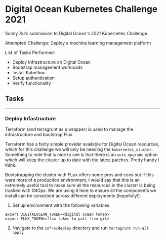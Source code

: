 # Digital Ocean Kubernetes Challenge 2021

Sunny Xu's submission to Digital Ocean's 2021 Kubernetes Challenge.

Attempted Challenge: Deploy a machine learning managemetn platform

List of Tasks Performed:

- Deploy Infrastructure on Digital Ocean
- Bootstrap management workloads
- Install Kubeflow
- Setup authentication
- Verify functionality

## Tasks
---

### Deploy Infastructure

Terraform (and terragrunt as a wrapper) is used to manage the infrastructure and bootstrap Flux.

Terraform has a fairly simple provider available for Digital Ocean resources, which for this challenge we will only be needing the `kubernetes_cluster`. Something to note that is nice to see is that there is an `auto_upgrade` option which will keep the cluster up to date with the latest patches. Pretty handy I think.

Bootstrapping the cluster with FLux offers some pros and cons but if this were more of a production environment, I would say that this is an extremely useful tool to make sure all the resources in the cluster is being tracked with GitOps. We are using it here to ensure all the components we install can be consistent across different deployments (hopefully!).

1. Set up environment with the following variables.
```
export DIGITALOCEAN_TOKEN=<digital ocean token>
export FLUX_TOKEN=<flux token to pull from git>
```
2. Navigate to the `infra/deploy` directory and run `terragrunt run-all apply`